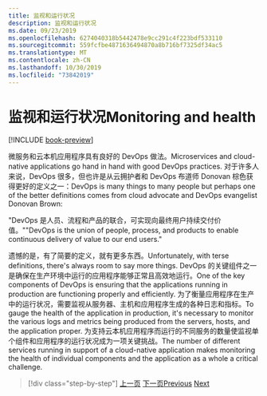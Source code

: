 ```yaml
---
title: 监视和运行状况
description: 监视和运行状况
ms.date: 09/23/2019
ms.openlocfilehash: 6274040318b5442478e9cc291c4f223bdf533110
ms.sourcegitcommit: 559fcfbe4871636494870a8b716bf7325df34ac5
ms.translationtype: MT
ms.contentlocale: zh-CN
ms.lasthandoff: 10/30/2019
ms.locfileid: "73842019"
---
```

# <a name="monitoring-and-health"></a><span data-ttu-id="18ba0-103">监视和运行状况</span><span class="sxs-lookup"><span data-stu-id="18ba0-103">Monitoring and health</span></span>

[!INCLUDE [book-preview](../../../includes/book-preview.md)]

<span data-ttu-id="18ba0-104">微服务和云本机应用程序具有良好的 DevOps 做法。</span><span class="sxs-lookup"><span data-stu-id="18ba0-104">Microservices and cloud-native applications go hand in hand with good DevOps practices.</span></span> <span data-ttu-id="18ba0-105">对于许多人来说，DevOps 很多，但也许是从云拥护者和 DevOps 布道师 Donovan 棕色获得更好的定义之一：</span><span class="sxs-lookup"><span data-stu-id="18ba0-105">DevOps is many things to many people but perhaps one of the better definitions comes from cloud advocate and DevOps evangelist Donovan Brown:</span></span>

<span data-ttu-id="18ba0-106">"DevOps 是人员、流程和产品的联合，可实现向最终用户持续交付价值。"</span><span class="sxs-lookup"><span data-stu-id="18ba0-106">"DevOps is the union of people, process, and products to enable continuous delivery of value to our end users."</span></span>

<span data-ttu-id="18ba0-107">遗憾的是，有了简要的定义，就有更多东西。</span><span class="sxs-lookup"><span data-stu-id="18ba0-107">Unfortunately, with terse definitions, there's always room to say more things.</span></span> <span data-ttu-id="18ba0-108">DevOps 的关键组件之一是确保在生产环境中运行的应用程序能够正常且高效地运行。</span><span class="sxs-lookup"><span data-stu-id="18ba0-108">One of the key components of DevOps is ensuring that the applications running in production are functioning properly and efficiently.</span></span> <span data-ttu-id="18ba0-109">为了衡量应用程序在生产中的运行状况，需要监视从服务器、主机和应用程序生成的各种日志和指标。</span><span class="sxs-lookup"><span data-stu-id="18ba0-109">To gauge the health of the application in production, it's necessary to monitor the various logs and metrics being produced from the servers, hosts, and the application proper.</span></span> <span data-ttu-id="18ba0-110">为支持云本机应用程序而运行的不同服务的数量使监视单个组件和应用程序的运行状况成为一项关键挑战。</span><span class="sxs-lookup"><span data-stu-id="18ba0-110">The number of different services running in support of a cloud-native application makes monitoring the health of individual components and the application as a whole a critical challenge.</span></span>

>[!div class="step-by-step"]
><span data-ttu-id="18ba0-111">[上一页](resilient-communications.md)
>[下一页](observability-patterns.md)</span><span class="sxs-lookup"><span data-stu-id="18ba0-111">[Previous](resilient-communications.md)
[Next](observability-patterns.md)</span></span>
